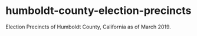 # humboldt-county-election-precincts
Election Precincts of Humboldt County, California as of March 2019. 

